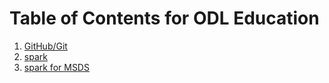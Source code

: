 # Table of Contents for ODL Education
1. [GitHub/Git](GitHub)
2. [spark](https://github.com/alonzi/spark-intro)
3. [spark for MSDS](https://github.com/UVA-DSI/Open-Data-Lab/tree/master/education/Spark%2019Sp%20DS%206003-001)
